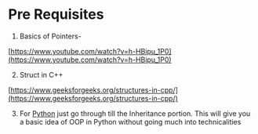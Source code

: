 
# Pre Requisites

  

1.  Basics of Pointers-
    

[https://www.youtube.com/watch?v=h-HBipu_1P0](https://www.youtube.com/watch?v=h-HBipu_1P0)

  

2) Struct in C++

[https://www.geeksforgeeks.org/structures-in-cpp/](https://www.geeksforgeeks.org/structures-in-cpp/)

  

3) For [Python](https://www.programiz.com/python-programming/object-oriented-programming) just go through till the Inheritance portion. This will give you a basic idea of OOP in Python without going much into technicalities
